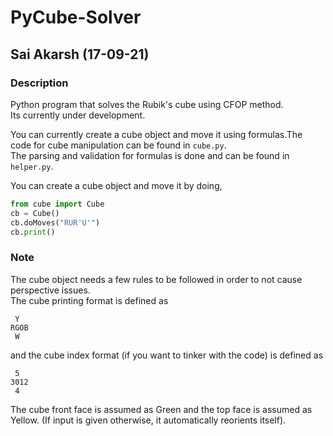 # PyCube-Solver  
## Sai Akarsh (17-09-21)  

### Description  
Python program that solves the Rubik's cube using CFOP method.  
Its currently under development.  

You can currently create a cube object and move it using formulas.The code for cube manipulation can be found in `cube.py`.  
The parsing and validation for formulas is done and can be found in `helper.py`.  

You can create a cube object and move it by doing,  

```python
from cube import Cube
cb = Cube()
cb.doMoves("RUR'U'")
cb.print()

```

### Note  
The cube object needs a few rules to be followed in order to not cause perspective issues.  
The cube printing format is defined as  

```
 Y
RGOB
 W
```

and the cube index format (if you want to tinker with the code) is defined as  

```
 5
3012
 4
```
The cube front face is assumed as Green and the top face is assumed as Yellow. (If input is given otherwise, it automatically reorients itself).  
